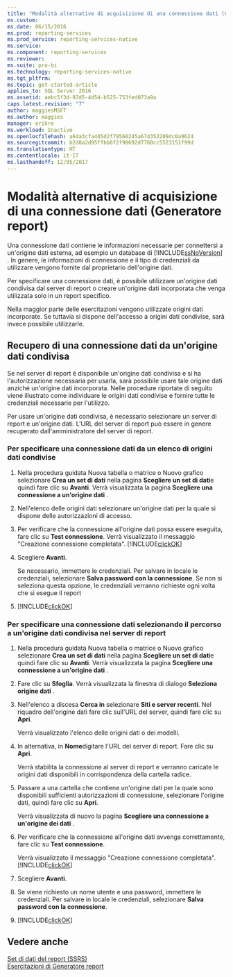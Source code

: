 ```yaml
---
title: "Modalità alternative di acquisizione di una connessione dati (Generatore report) | Microsoft Docs"
ms.custom: 
ms.date: 06/15/2016
ms.prod: reporting-services
ms.prod_service: reporting-services-native
ms.service: 
ms.component: reporting-services
ms.reviewer: 
ms.suite: pro-bi
ms.technology: reporting-services-native
ms.tgt_pltfrm: 
ms.topic: get-started-article
applies_to: SQL Server 2016
ms.assetid: aebc5f3d-97d5-4d54-b525-753fed073a9a
caps.latest.revision: "7"
author: maggiesMSFT
ms.author: maggies
manager: erikre
ms.workload: Inactive
ms.openlocfilehash: a64a3cfa445d2f79560245a674352209dc0a9624
ms.sourcegitcommit: b2d8a2d95ffbb6f2f98692d7760cc5523151f99d
ms.translationtype: HT
ms.contentlocale: it-IT
ms.lasthandoff: 12/05/2017
---
```

# <a name="alternative-ways-to-get-a-data-connection-report-builder"></a>Modalità alternative di acquisizione di una connessione dati (Generatore report)
Una connessione dati contiene le informazioni necessarie per connettersi a un'origine dati esterna, ad esempio un database di [!INCLUDE[ssNoVersion](../includes/ssnoversion-md.md)] . In genere, le informazioni di connessione e il tipo di credenziali da utilizzare vengono fornite dal proprietario dell'origine dati.  
  
Per specificare una connessione dati, è possibile utilizzare un'origine dati condivisa dal server di report o creare un'origine dati incorporata che venga utilizzata solo in un report specifico.  
  
Nella maggior parte delle esercitazioni vengono utilizzate origini dati incorporate. Se tuttavia si dispone dell'accesso a origini dati condivise, sarà invece possibile utilizzarle.  
  
## <a name="getting-a-data-connection-from-a-shared-data-source"></a>Recupero di una connessione dati da un'origine dati condivisa  
Se nel server di report è disponibile un'origine dati condivisa e si ha l'autorizzazione necessaria per usarla, sarà possibile usare tale origine dati anziché un'origine dati incorporata. Nelle procedure riportate di seguito viene illustrato come individuare le origini dati condivise e fornire tutte le credenziali necessarie per l'utilizzo.  
  
Per usare un'origine dati condivisa, è necessario selezionare un server di report e un'origine dati. L'URL del server di report può essere in genere recuperato dall'amministratore del server di report.  
  
### <a name="to-specify-a-data-connection-from-a-list-of-shared-data-sources"></a>Per specificare una connessione dati da un elenco di origini dati condivise  
  
1.  Nella procedura guidata Nuova tabella o matrice o Nuovo grafico selezionare **Crea un set di dati** nella pagina **Scegliere un set di dati**e quindi fare clic su **Avanti**. Verrà visualizzata la pagina **Scegliere una connessione a un'origine dati** .  
  
2.  Nell'elenco delle origini dati selezionare un'origine dati per la quale si dispone delle autorizzazioni di accesso.  
  
3.  Per verificare che la connessione all'origine dati possa essere eseguita, fare clic su **Test connessione**. Verrà visualizzato il messaggio "Creazione connessione completata". [!INCLUDE[clickOK](../includes/clickok-md.md)]  
  
4.  Scegliere **Avanti**.  
  
    Se necessario, immettere le credenziali. Per salvare in locale le credenziali, selezionare **Salva password con la connessione**. Se non si seleziona questa opzione, le credenziali verranno richieste ogni volta che si esegue il report  
  
5.  [!INCLUDE[clickOK](../includes/clickok-md.md)]  
  
### <a name="to-specify-a-data-connection-by-browsing-to-a-shared-data-source-on-a-report-server"></a>Per specificare una connessione dati selezionando il percorso a un'origine dati condivisa nel server di report  
  
1.  Nella procedura guidata Nuova tabella o matrice o Nuovo grafico selezionare **Crea un set di dati** nella pagina **Scegliere un set di dati**e quindi fare clic su **Avanti**. Verrà visualizzata la pagina **Scegliere una connessione a un'origine dati** .  
  
2.  Fare clic su **Sfoglia**. Verrà visualizzata la finestra di dialogo **Seleziona origine dati** .  
  
3.  Nell'elenco a discesa **Cerca in** selezionare **Siti e server recenti**. Nel riquadro dell'origine dati fare clic sull'URL del server, quindi fare clic su **Apri**.  
  
    Verrà visualizzato l'elenco delle origini dati o dei modelli.  
  
4.  In alternativa, in **Nome**digitare l'URL del server di report. Fare clic su **Apri**.  
  
    Verrà stabilita la connessione al server di report e verranno caricate le origini dati disponibili in corrispondenza della cartella radice.  
  
5.  Passare a una cartella che contiene un'origine dati per la quale sono disponibili sufficienti autorizzazioni di connessione, selezionare l'origine dati, quindi fare clic su **Apri**.  
  
    Verrà visualizzata di nuovo la pagina **Scegliere una connessione a un'origine dei dati** .  
  
6.  Per verificare che la connessione all'origine dati avvenga correttamente, fare clic su **Test connessione**.  
  
    Verrà visualizzato il messaggio "Creazione connessione completata". [!INCLUDE[clickOK](../includes/clickok-md.md)]  
  
7.  Scegliere **Avanti**.  
  
8.  Se viene richiesto un nome utente e una password, immettere le credenziali. Per salvare in locale le credenziali, selezionare **Salva password con la connessione**.  
  
9. [!INCLUDE[clickOK](../includes/clickok-md.md)]  
  
## <a name="see-also"></a>Vedere anche  
[Set di dati del report &#40;SSRS&#41;](../reporting-services/report-data/report-datasets-ssrs.md)  
[Esercitazioni di Generatore report](../reporting-services/report-builder-tutorials.md) 
  

